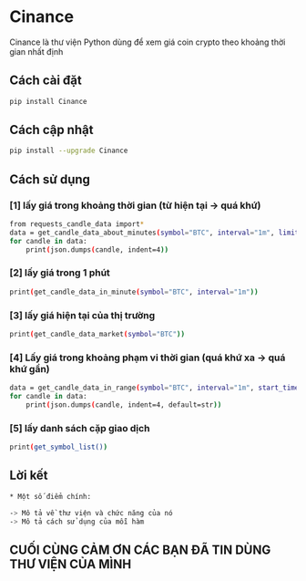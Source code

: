# Cinance

Cinance là thư viện Python dùng để xem giá coin crypto theo khoảng thời gian nhất định 

## Cách cài đặt
```bash
pip install Cinance 
```

## Cách cập nhật
```bash
pip install --upgrade Cinance
```

## Cách sử dụng 

### [1] lấy giá trong khoảng thời gian (từ hiện tại -> quá khứ)  
```bash
from requests_candle_data import*
data = get_candle_data_about_minutes(symbol="BTC", interval="1m", limit=10)
for candle in data:
    print(json.dumps(candle, indent=4))  
```

### [2] lấy giá trong 1 phút
```bash 
print(get_candle_data_in_minute(symbol="BTC", interval="1m"))     
```

### [3] lấy giá hiện tại của thị trường 
```bash
print(get_candle_data_market(symbol="BTC"))
```

### [4] Lấy giá trong khoảng phạm vi thời gian (quá khứ xa -> quá khứ gần)
```bash
data = get_candle_data_in_range(symbol="BTC", interval="1m", start_time="2025-04-19T01:00:00", end_time="2025-04-19T01:10:00")
for candle in data:
    print(json.dumps(candle, indent=4, default=str))
```

### [5] lấy danh sách cặp giao dịch
```bash
print(get_symbol_list())
```

## Lời kết 
```bash
* Một số điểm chính:

-> Mô tả về thư viện và chức năng của nó
-> Mô tả cách sử dụng của mỗi hàm 
```

## CUỐI CÙNG CẢM ƠN CÁC BẠN ĐÃ TIN DÙNG THƯ VIỆN CỦA MÌNH